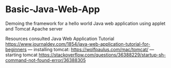 # Basic-Java-Web-App
Demoing the framework for a hello world Java web application using applet and Tomcat Apache server

Resources consulted
Java Web Application Tutorial
https://www.journaldev.com/1854/java-web-application-tutorial-for-beginners
— installing tomcat: https://wolfpaulus.com/mac/tomcat/
—starting tomcat https://stackoverflow.com/questions/36388229/startup-sh-command-not-found-error/36388305
